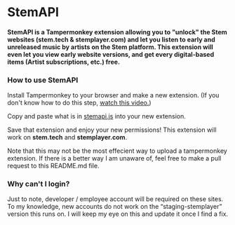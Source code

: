 # StemAPI

#### StemAPI is a Tampermonkey extension allowing you to "unlock" the Stem websites (stem.tech & stemplayer.com) and let you listen to early and unreleased music by artists on the Stem platform. This extension will even let you view early website versions, and get every digital-based items (Artist subscriptions, etc.) free.

### How to use StemAPI
Install Tampermonkey to your browser and make a new extension. (If you don't know how to do this step, [watch this video.](https://www.youtube.com/watch?v=8tyjJD65zws))

Copy and paste what is in [stemapi.js](https://github.com/Untitled-360/StemAPI/blob/main/stemapi.js) into your new extension.

Save that extension and enjoy your new permissions! This extension will work on **stem.tech** and **stemplayer.com**.

Note that this may not be the most effecient way to upload a tampermonkey extension. If there is a better way I am unaware of, feel free to make a pull request to this README.md file.

### Why can't I login?
Just to note, developer / employee account will be required on these sites. To my knowledge, new accounts do not work on the “staging-stemplayer” version this runs on. I will keep my eye on this and update it once I find a fix.